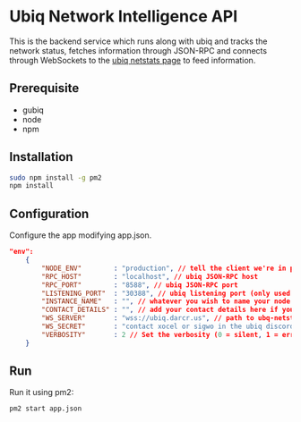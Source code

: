 Ubiq Network Intelligence API
============

This is the backend service which runs along with ubiq and tracks the network status, fetches information through JSON-RPC and connects through WebSockets to the [ubiq netstats page](http://ubiq.darcr.us) to feed information.

## Prerequisite
* gubiq
* node
* npm


## Installation
```bash
sudo npm install -g pm2
npm install
```

## Configuration

Configure the app modifying app.json.

```json
"env":
	{
		"NODE_ENV"        : "production", // tell the client we're in production environment
		"RPC_HOST"        : "localhost", // ubiq JSON-RPC host
		"RPC_PORT"        : "8588", // ubiq JSON-RPC port
		"LISTENING_PORT"  : "30388", // ubiq listening port (only used for display)
		"INSTANCE_NAME"   : "", // whatever you wish to name your node
		"CONTACT_DETAILS" : "", // add your contact details here if you wish (email/skype)
		"WS_SERVER"       : "wss://ubiq.darcr.us", // path to ubq-netstats WebSockets api server
		"WS_SECRET"       : "contact xocel or sigwo in the ubiq discord", // WebSockets api server secret used for login
		"VERBOSITY"       : 2 // Set the verbosity (0 = silent, 1 = error, warn, 2 = error, warn, info, success, 3 = all logs)
	}
```

## Run

Run it using pm2:

```bash
pm2 start app.json
```
